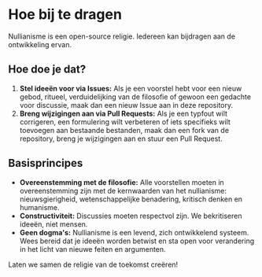 
# Hoe bij te dragen

Nullianisme is een open-source religie. Iedereen kan bijdragen aan de ontwikkeling ervan.

## Hoe doe je dat?

1. **Stel ideeën voor via Issues:** Als je een voorstel hebt voor een nieuw gebod, ritueel, verduidelijking van de filosofie of gewoon een gedachte voor discussie, maak dan een nieuw Issue aan in deze repository.
2. **Breng wijzigingen aan via Pull Requests:** Als je een typfout wilt corrigeren, een formulering wilt verbeteren of iets specifieks wilt toevoegen aan bestaande bestanden, maak dan een fork van de repository, breng je wijzigingen aan en stuur een Pull Request.

## Basisprincipes

- **Overeenstemming met de filosofie:** Alle voorstellen moeten in overeenstemming zijn met de kernwaarden van het nullianisme: nieuwsgierigheid, wetenschappelijke benadering, kritisch denken en humanisme.
- **Constructiviteit:** Discussies moeten respectvol zijn. We bekritiseren ideeën, niet mensen.
- **Geen dogma's:** Nullianisme is een levend, zich ontwikkelend systeem. Wees bereid dat je ideeën worden betwist en sta open voor verandering in het licht van nieuwe feiten en argumenten.

Laten we samen de religie van de toekomst creëren!
